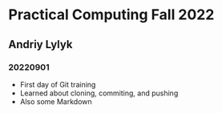 # Practical Computing Fall 2022
## Andriy Lylyk
### 20220901

- First day of Git training
- Learned about cloning, commiting, and pushing
- Also some Markdown

